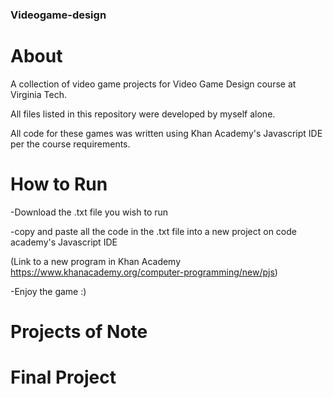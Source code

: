 ### Videogame-design

# About

A collection of video game projects for Video Game Design course at Virginia Tech.

All files listed in this repository were developed by myself alone.

All code for these games was written using Khan Academy's Javascript IDE per the course requirements.


# How to Run

-Download the .txt file you wish to run 

-copy and paste all the code in the .txt file into a new project on code academy's Javascript IDE

  (Link to a new program in Khan Academy https://www.khanacademy.org/computer-programming/new/pjs)
  
-Enjoy the game :)


# Projects of Note

# Final Project






